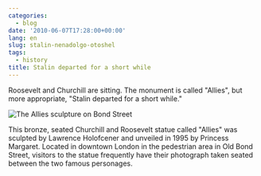```yaml
---
categories:
  - blog
date: '2010-06-07T17:28:00+00:00'
lang: en
slug: stalin-nenadolgo-otoshel
tags: 
  - history
title: Stalin departed for a short while
---
```


Roosevelt and Churchill are sitting.
The monument is called "Allies", but more appropriate, "Stalin departed for a short while."

![The Allies sculpture on Bond Street](/img/2010/06/stalin.jpg "The Allies sculpture on Bond Street")

<!--more-->

This bronze, seated Churchill and Roosevelt statue called "Allies" was
sculpted by Lawrence Holofcener and unveiled in 1995 by Princess
Margaret. Located in downtown London in the pedestrian area in Old
Bond Street, visitors to the statue frequently have their photograph
taken seated between the two famous personages.

